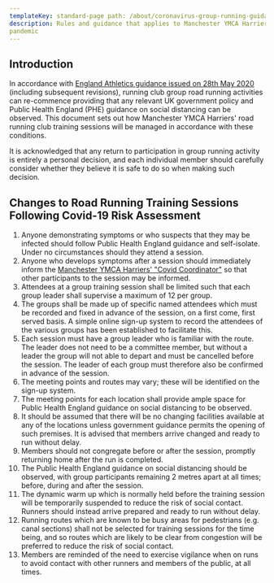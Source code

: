```yaml
---
templateKey: standard-page path: /about/coronavirus-group-running-guidance title: Coronavirus Group Running Guidance
description: Rules and guidance that applies to Manchester YMCA Harriers activities during the current coronavirus
pandemic
---
```


## Introduction

In accordance with [England Athletics guidance issued on 28th May 2020](https://www.englandathletics.org/athletics-and-running/news/guidance-update-for-restricted-return-to-activity-for-coaches-leaders-athletes-runners-and-facilities-step-3/)
(including subsequent revisions), running club group road running activities can re-commence providing that any relevant
UK government policy and Public Health England (PHE) guidance on social distancing can be observed. This document sets
out how Manchester YMCA Harriers' road running club training sessions will be managed in accordance with these
conditions.

It is acknowledged that any return to participation in group running activity is entirely a personal decision, and each
individual member should carefully consider whether they believe it is safe to do so when making such decision.

## Changes to Road Running Training Sessions Following Covid-19 Risk Assessment

1. Anyone demonstrating symptoms or who suspects that they may be infected should follow Public Health England guidance
   and self-isolate. Under no circumstances should they attend a session.
1. Anyone who develops symptoms after a session should immediately inform the
   [Manchester YMCA Harriers' "Covid Coordinator"](/contact) so that other participants to the session may be informed.
1. Attendees at a group training session shall be limited such that each group leader shall supervise a maximum of 12
   per group.
1. The groups shall be made up of specific named attendees which must be recorded and fixed in advance of the session,
   on a first come, first served basis. A simple online sign-up system to record the attendees of the various groups
   has been established to facilitate this.
1. Each session must have a group leader who is familiar with the route. The leader does not need to be a committee
   member, but without a leader the group will not able to depart and must be cancelled before the session. The leader
   of each group must therefore also be confirmed in advance of the session.
1. The meeting points and routes may vary; these will be identified on the sign-up system.
1. The meeting points for each location shall provide ample space for Public Health England guidance on social
   distancing to be observed.
1. It should be assumed that there will be no changing facilities available at any of the locations unless government
   guidance permits the opening of such premises. It is advised that members arrive changed and ready to run without
   delay.
1. Members should not congregate before or after the session, promptly returning home after the run is completed.
1. The Public Health England guidance on social distancing should be observed, with group participants remaining 2
   metres apart at all times; before, during and after the session.
1. The dynamic warm up which is normally held before the training session will be temporarily suspended to reduce the
   risk of social contact. Runners should instead arrive prepared and ready to run without delay.
1. Running routes which are known to be busy areas for pedestrians (e.g. canal sections) shall not be selected for 
   training sessions for the time being, and so routes which are likely to be clear from congestion will be preferred 
   to reduce the risk of social contact.
1. Members are reminded of the need to exercise vigilance when on runs to avoid contact with other runners and members
   of the public, at all times.
